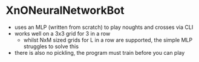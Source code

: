 # XnONeuralNetworkBot

- uses an MLP (written from scratch) to play noughts and crosses via CLI
- works well on a 3x3 grid for 3 in a row
  - whilst NxM sized grids for L in a row are supported, the simple MLP struggles to solve this
- there is also no pickling, the program must train before you can play

